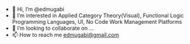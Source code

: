 - 👋 Hi, I’m @edmugabi
- 👀 I’m interested in Applied Category Theory(Visual), Functional Logic Programming Languages, UI, No Code Work Management Platforms
- 💞️ I’m looking to collaborate on ...
- 📫 How to reach me edmugabi@gmail.com

<!---
edmugabi/edmugabi is a ✨ special ✨ repository because its `README.md` (this file) appears on your GitHub profile.
You can click the Preview link to take a look at your changes.
--->
